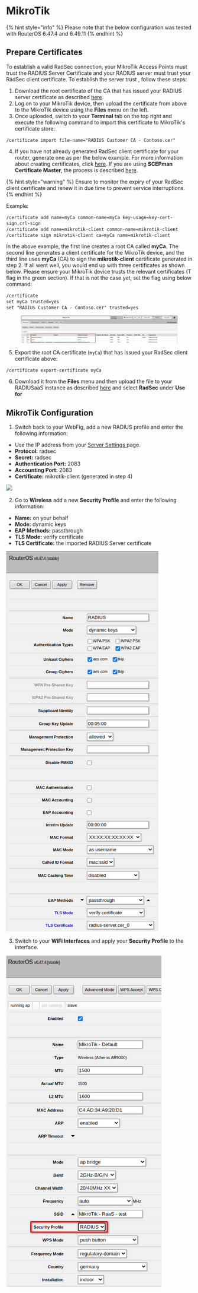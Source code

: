 # MikroTik

{% hint style="info" %}
Please note that the below configuration was tested with RouterOS 6.47.4 and 6.49.11
{% endhint %}

## Prepare Certificates

To establish a valid RadSec connection, your MikroTik Access Points must trust the RADIUS Server Certificate and your RADIUS server must trust your RadSec client certificate. To establish the server trust , follow these steps:&#x20;

1. Download the root certificate of the CA that has issued your RADIUS server certificate as described [here](../../../admin-portal/settings/settings-server.md#download).
2. Log on to your MikroTik device, then upload the certificate from above to the MikroTik device using the **Files** menu on the left.
3. Once uploaded, switch to your **Terminal** tab on the top right and execute the following command to import this certificate to MikroTik's certificate store:

```
/certificate import file-name="RADIUS Customer CA - Contoso.cer"
```

4. If you have not already generated RadSec client certificate for your router, generate one as per the below example. For more information about creating certificates, click [here](https://wiki.mikrotik.com/wiki/Manual:Create\_Certificates). If you are using **SCEPman Certificate Master**, the process is described [here](https://docs.scepman.com/certificate-deployment/certificate-master/client-certificate-pkcs-12).&#x20;

{% hint style="warning" %}
Ensure to monitor the expiry of your RadSec client certificate and renew it in due time to prevent service interruptions.
{% endhint %}

Example:&#x20;

```
/certificate add name=myCa common-name=myCa key-usage=key-cert-sign,crl-sign
/certificate add name=mikrotik-client common-name=mikrotik-client
/certificate sign mikrotik-client ca=myCa name=mikrotik-client
```

In the above example, the first line creates a root CA called **myCa**. The second line generates a client certificate for the MikroTik device, and the third line uses **myCa** (CA) to sign the **mikrotik-client** certificate generated in step 2. If all went well, you would end up with three certificates as shown below. Please ensure your MikroTik device trusts the relevant certificates (T flag in the green section). If that is not the case yet, set the flag using below command:

```
/certificate
set myCa trusted=yes
set "RADIUS Customer CA - Contoso.cer" trusted=yes
```

<figure><img src="../../../../.gitbook/assets/image (344).png" alt=""><figcaption></figcaption></figure>

5. Export the root CA certificate (`myCa`) that has issued your RadSec client certificate above:

```
/certificate export-certificate myCa
```

6. Download it from the **Files** menu and then upload the file to your RADIUSaaS instance as described [here](../../../admin-portal/settings/trusted-roots.md#add) and select **RadSec** under **Use for**

## MikroTik Configuration

1. Switch back to your WebFig, add a new RADIUS profile and enter the following information:

* Use the IP address from your [Server Settings ](../../../admin-portal/settings/settings-server.md)page.
* **Protocol:** radsec
* **Secret:** radsec
* **Authentication Port:** 2083
* **Accounting Port:** 2083
* **Certificate:** mikrotik-client (generated in step 4)&#x20;

![](../../../.gitbook/assets/2024-09-03\_14h43\_36.png)

2. Go to **Wireless** add a new **Security Profile** and enter the following information:&#x20;

* **Name:** on your behalf
* **Mode:** dynamic keys
* **EAP Methods:** passthrough
* **TLS Mode:** verify certificate
* **TLS Certificate:** the imported RADIUS Server certificate

![](<../../../../.gitbook/assets/image (158).png>)

3. Switch to your **WiFi Interfaces** and apply your **Security Profile** to the interface.

![](<../../../../.gitbook/assets/image (266).png>)
